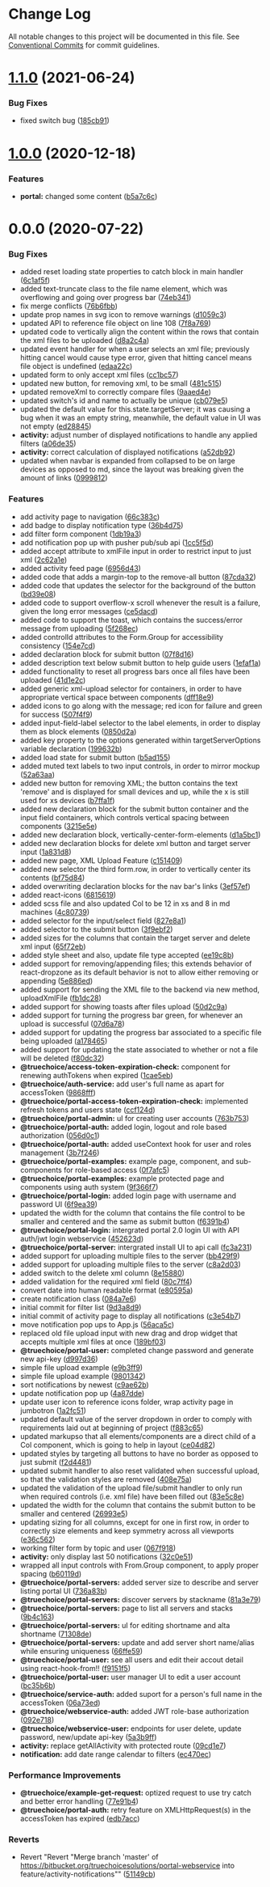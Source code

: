 # Change Log

All notable changes to this project will be documented in this file.
See [Conventional Commits](https://conventionalcommits.org) for commit guidelines.

# [1.1.0](https://bitbucket.org/truechoicesolutions/portal-webservice/compare/@truechoice/portal@1.0.0...@truechoice/portal@1.1.0) (2021-06-24)


### Bug Fixes

* fixed switch bug ([185cb91](https://bitbucket.org/truechoicesolutions/portal-webservice/commits/185cb91d00ca3306e495482d185985dce75aa9ba))





# [1.0.0](https://bitbucket.org/truechoicesolutions/portal-webservice/compare/@truechoice/portal@1.0.0-alpha.0...@truechoice/portal@1.0.0) (2020-12-18)


### Features

* **portal:** changed some content ([b5a7c6c](https://bitbucket.org/truechoicesolutions/portal-webservice/commits/b5a7c6c20de14efac62dff85ac1c9c375130971f))





# 0.0.0 (2020-07-22)


### Bug Fixes

* added reset loading state properties to catch block in main handler ([6c1af5f](https://bitbucket.org/truechoicesolutions/portal-webservice/commits/6c1af5ff8d03f61a78ba5dcbbb8d2e96d3140144))
* added text-truncate class to the file name element, which was overflowing and going over progress bar ([74eb341](https://bitbucket.org/truechoicesolutions/portal-webservice/commits/74eb341adb0d10ae47f02627aba23ef08f6e60a3))
* fix merge conflicts ([76b6fbb](https://bitbucket.org/truechoicesolutions/portal-webservice/commits/76b6fbb12c5deed261e110cf1250d7d75eff201d))
* update prop names in svg icon to remove warnings ([d1059c3](https://bitbucket.org/truechoicesolutions/portal-webservice/commits/d1059c3f55fe98ed68a31eb5a6eb4e6b955b62ed))
* updated API to reference file object on line 108 ([7f8a769](https://bitbucket.org/truechoicesolutions/portal-webservice/commits/7f8a769072cfb8154da7b9bc35867c9da3ef0cc9))
* updated code to vertically align the content within the rows that contain the xml files to be uploaded ([d8a2c4a](https://bitbucket.org/truechoicesolutions/portal-webservice/commits/d8a2c4a7ad0209e0ddaf873a66ed14dfe4705516))
* updated event handler for when a user selects an xml file; previously hitting cancel would cause type error, given that hitting cancel means file object is undefined ([edaa22c](https://bitbucket.org/truechoicesolutions/portal-webservice/commits/edaa22c2c520e6cbd69b00d46d18c3ea04a485e5))
* updated form to only accept xml files ([cc1bc57](https://bitbucket.org/truechoicesolutions/portal-webservice/commits/cc1bc57456fb251e3e7c984207239049af928954))
* updated new button, for removing xml, to be small ([481c515](https://bitbucket.org/truechoicesolutions/portal-webservice/commits/481c515359b6c5695022b83b96f8c32a56a773b4))
* updated removeXml to correctly compare files ([9aaed4e](https://bitbucket.org/truechoicesolutions/portal-webservice/commits/9aaed4eba563488d00626a5370dc0794acdd4d43))
* updated switch's id and name to actually be unique ([cb079e5](https://bitbucket.org/truechoicesolutions/portal-webservice/commits/cb079e5c9c5bab5e84846a7a59495200b0d1c18e))
* updated the default value for this.state.targetServer; it was causing a bug when it was an empty string, meanwhile, the default value in UI was not empty ([ed28845](https://bitbucket.org/truechoicesolutions/portal-webservice/commits/ed2884521b698cb9f78c387e7fbac98616269df1))
* **activity:** adjust number of displayed notifications to handle any applied filters ([a06de35](https://bitbucket.org/truechoicesolutions/portal-webservice/commits/a06de35bd1a9862d8b492daa63a32fa6d5fe1760))
* **activity:** correct calculation of displayed notifications ([a52db92](https://bitbucket.org/truechoicesolutions/portal-webservice/commits/a52db92669db7d0961783a2d1ef8ea60f5a3a652))
* updated when navbar is expanded from collapsed to be on large devices as opposed to md, since the layout was breaking given the amount of links ([0999812](https://bitbucket.org/truechoicesolutions/portal-webservice/commits/0999812fc8c2b4040baa09d5b44e5723a1fc1faa))


### Features

* add activity page to navigation ([66c383c](https://bitbucket.org/truechoicesolutions/portal-webservice/commits/66c383cb6e1e2f3c5925b1e883102978826bc822))
* add badge to display notification type ([36b4d75](https://bitbucket.org/truechoicesolutions/portal-webservice/commits/36b4d7529c19da8312e8463a272f02f8068a4428))
* add filter form component ([1db19a3](https://bitbucket.org/truechoicesolutions/portal-webservice/commits/1db19a38cd51723e2ce499aa620cba96322e44fa))
* add notification pop up with pusher pub/sub api ([1cc5f5d](https://bitbucket.org/truechoicesolutions/portal-webservice/commits/1cc5f5d1a8d399b95ed83fbe68d055642991168b))
* added accept attribute to xmlFile input in order to restrict input to just xml ([2c62a1e](https://bitbucket.org/truechoicesolutions/portal-webservice/commits/2c62a1e59598f75476fedf40c0599631e81e06dd))
* added activity feed page ([6956d43](https://bitbucket.org/truechoicesolutions/portal-webservice/commits/6956d431e93dd6f62af7cbdcf3ae9af0f36ec53d))
* added code that adds a margin-top to the remove-all button ([87cda32](https://bitbucket.org/truechoicesolutions/portal-webservice/commits/87cda3239741d468bbd565f1df044a1af53de23e))
* added code that updates the selector for the background of the button ([bd39e08](https://bitbucket.org/truechoicesolutions/portal-webservice/commits/bd39e08965a20635c05e1748350368a098a85f4a))
* added code to support overflow-x scroll whenever the result is a failure, given the long error messages ([ce5dacd](https://bitbucket.org/truechoicesolutions/portal-webservice/commits/ce5dacd26029ba9b5558d1d9930bb3876e447ec8))
* added code to support the toast, which contains the success/error message from uploading ([5f268ec](https://bitbucket.org/truechoicesolutions/portal-webservice/commits/5f268ec6111cd4bc75df3a563c47a28c21f3d3ba))
* added controlId attributes to the Form.Group for accessibility consistency ([154e7cd](https://bitbucket.org/truechoicesolutions/portal-webservice/commits/154e7cdaa4428f037d341eeafc58663f653121af))
* added declaration block for submit button ([07f8d16](https://bitbucket.org/truechoicesolutions/portal-webservice/commits/07f8d1623c48ae979229fdb8a44fdc8b7c52de30))
* added description text below submit button to help guide users ([1efaf1a](https://bitbucket.org/truechoicesolutions/portal-webservice/commits/1efaf1a959a1c53e475167915dcc74d7e19ca7e4))
* added functionality to reset all progress bars once all files have been uploaded ([41d1e2c](https://bitbucket.org/truechoicesolutions/portal-webservice/commits/41d1e2c1b7e1b5519cdbf8203ed45ff83f8f136b))
* added generic xml-upload selector for containers, in order to have appropriate vertical space between components ([dff18e9](https://bitbucket.org/truechoicesolutions/portal-webservice/commits/dff18e91da3ff8dc1cddb4451b0da90a1c03649c))
* added icons to go along with the message; red icon for failure and green for success ([507f4f9](https://bitbucket.org/truechoicesolutions/portal-webservice/commits/507f4f9215333cafd8c2cb81ec3609942b5de781))
* added input-field-label selector to the label elements, in order to display them as block elements ([0850d2a](https://bitbucket.org/truechoicesolutions/portal-webservice/commits/0850d2ad7fea2a96501de9e001a17e4fa39cdb43))
* added key property to the options generated within targetServerOptions variable declaration ([199632b](https://bitbucket.org/truechoicesolutions/portal-webservice/commits/199632b4f6ec2aeaf979388d037d18592834ee6c))
* added load state for submit button ([b5ad155](https://bitbucket.org/truechoicesolutions/portal-webservice/commits/b5ad155560d6404e3a9ca8681172d1aefc7eacd3))
* added muted text labels to two input controls, in order to mirror mockup ([52a63aa](https://bitbucket.org/truechoicesolutions/portal-webservice/commits/52a63aa045dd7c0f4c7d6214d3c017a85d07fa26))
* added new button for removing XML; the button contains the text 'remove' and is displayed for small devices and up, while the x is still used for xs devices ([b7ffa1f](https://bitbucket.org/truechoicesolutions/portal-webservice/commits/b7ffa1fbca9279bf69f37908a2da87f833a177d1))
* added new declaration block for the submit button container and the input field containers, which controls vertical spacing between components ([3215e5e](https://bitbucket.org/truechoicesolutions/portal-webservice/commits/3215e5eee8d4d78d3a04c18bfa7e890302757406))
* added new declaration block, vertically-center-form-elements ([d1a5bc1](https://bitbucket.org/truechoicesolutions/portal-webservice/commits/d1a5bc1fe896b1a03305e7d7dc61f3496f782df9))
* added new declaration blocks for delete xml button and target server input ([1a831d8](https://bitbucket.org/truechoicesolutions/portal-webservice/commits/1a831d8022a845a991ae68e2d4244e6e20d2a0ef))
* added new page, XML Upload Feature ([c151409](https://bitbucket.org/truechoicesolutions/portal-webservice/commits/c1514090723130a3f027d6a31cd840a82f41e0d7))
* added new selector the third form.row, in order to vertically center its contents ([bf75d84](https://bitbucket.org/truechoicesolutions/portal-webservice/commits/bf75d8452bfd2c5cca71fbc6c9a76e20bf6ecc0c))
* added overwriting declaration blocks for the nav bar's links ([3ef57ef](https://bitbucket.org/truechoicesolutions/portal-webservice/commits/3ef57ef19872c26f20bd7daaedd9d9f94dac4451))
* added react-icons ([6815619](https://bitbucket.org/truechoicesolutions/portal-webservice/commits/681561929115208d1d2e859e378eae6b78d6c8e9))
* added scss file and also updated Col to be 12 in xs and 8 in md machines ([4c80739](https://bitbucket.org/truechoicesolutions/portal-webservice/commits/4c807391475fc7d84939bebfd35af69caf5205d9))
* added selector for the input/select field ([827e8a1](https://bitbucket.org/truechoicesolutions/portal-webservice/commits/827e8a18e7b90673e178e5a5cca4daebe29fafbc))
* added selector to the submit button ([3f9ebf2](https://bitbucket.org/truechoicesolutions/portal-webservice/commits/3f9ebf220285fba3a2bf71b2dabab461350a4120))
* added sizes for the columns that contain the target server and delete xml input ([65f72eb](https://bitbucket.org/truechoicesolutions/portal-webservice/commits/65f72eb13a953198e40a3bbd610a489a2efc12ee))
* added style sheet and also, update file type accepted ([ee19c8b](https://bitbucket.org/truechoicesolutions/portal-webservice/commits/ee19c8bf723dff961ae6bbdb4482b2b4424b8ce3))
* added support for removing/appending files; this extends behavior of react-dropzone as its default behavior is not to allow either removing or appending ([5e886ed](https://bitbucket.org/truechoicesolutions/portal-webservice/commits/5e886edcd9d8150cc9090911f1d317ee5c522368))
* added support for sending the XML file to the backend via new method, uploadXmlFile ([fb1dc28](https://bitbucket.org/truechoicesolutions/portal-webservice/commits/fb1dc28e4fd1dc40fee254e3e722b6ff5cfe7719))
* added support for showing toasts after files upload ([50d2c9a](https://bitbucket.org/truechoicesolutions/portal-webservice/commits/50d2c9a9d6ab185ca286450b121b63ff07b2adf3))
* added support for turning the progress bar green, for whenever an upload is successful ([07d6a78](https://bitbucket.org/truechoicesolutions/portal-webservice/commits/07d6a78d6e16a1da829df6322fd689a31bacb7d2))
* added support for updating the progress bar associated to a specific file being uploaded ([a178465](https://bitbucket.org/truechoicesolutions/portal-webservice/commits/a1784659786a0ee3e2cfac8e879defe704feefc6))
* added support for updating the state associated to whether or not a file will be deleted ([f80dc32](https://bitbucket.org/truechoicesolutions/portal-webservice/commits/f80dc32dadfa412e1f1ddcd53e73ffbca7b59030))
* **@truechoice/access-token-expiration-check:** component for renewing authTokens when expired ([1cae5eb](https://bitbucket.org/truechoicesolutions/portal-webservice/commits/1cae5eba36efa4fe2570d8bab44978f952370343))
* **@truechoice/auth-service:** add user's full name as apart for accessToken ([9868fff](https://bitbucket.org/truechoicesolutions/portal-webservice/commits/9868fffa317bf37980c0fc37d98ce556140e2b5b))
* **@truechoice/portal-access-token-expiration-check:** implemented refresh tokens and users state ([ccf124d](https://bitbucket.org/truechoicesolutions/portal-webservice/commits/ccf124d7ab4734481bb257fad07e392fd7af2aa7))
* **@truechoice/portal-admin:** uI for creating user accounts ([763b753](https://bitbucket.org/truechoicesolutions/portal-webservice/commits/763b753a594d822f01aded76b6a20adf43abe207))
* **@truechoice/portal-auth:** added login, logout and role based authorization ([056d0c1](https://bitbucket.org/truechoicesolutions/portal-webservice/commits/056d0c1647e43e3b246d938aae55c923dfd16c02))
* **@truechoice/portal-auth:** added useContext hook for user and roles management ([3b7f246](https://bitbucket.org/truechoicesolutions/portal-webservice/commits/3b7f246c85e61bdf420508c60841f7d329f9bfc8))
* **@truechoice/portal-examples:** example page, component, and sub-components for role-based access ([0f7afc5](https://bitbucket.org/truechoicesolutions/portal-webservice/commits/0f7afc5f53b4fb5566a0cb0ad9ed1480e36aaea2))
* **@truechoice/portal-examples:** example protected page and components using auth system ([9f366f7](https://bitbucket.org/truechoicesolutions/portal-webservice/commits/9f366f7ae684b9f4b6c686162fe26b0763fc689e))
* **@truechoice/portal-login:** added login page with username and password UI ([6f9ea39](https://bitbucket.org/truechoicesolutions/portal-webservice/commits/6f9ea3933674560fc92d32b913f2bb3e4cdde398))
* updated the width for the column that contains the file control to be smaller and centered and the same as submit button ([f6391b4](https://bitbucket.org/truechoicesolutions/portal-webservice/commits/f6391b42473db052c3ca6dcd33cfcb1664ae01b6))
* **@truechoice/portal-login:** intergrated portal 2.0 login UI with API auth/jwt login webservice ([452623d](https://bitbucket.org/truechoicesolutions/portal-webservice/commits/452623d25efceb64b6d74b0d5705e53a468448f6))
* **@truechoice/portal-server:** intergrated install UI to api call ([fc3a231](https://bitbucket.org/truechoicesolutions/portal-webservice/commits/fc3a231c1b7be5b7a10244757e93dfdec517c481))
* added support for uploading multiple files to the server ([bb429f9](https://bitbucket.org/truechoicesolutions/portal-webservice/commits/bb429f9d5548d881e1fd2dfcad79998cba1244be))
* added support for uploading multiple files to the server ([c8a2d03](https://bitbucket.org/truechoicesolutions/portal-webservice/commits/c8a2d03790b70ef6982924351035de7587166f06))
* added switch to the delete xml column ([8e15880](https://bitbucket.org/truechoicesolutions/portal-webservice/commits/8e15880ca5f25065aca4a9c6e6b5bd32d5abf23e))
* added validation for the required xml field ([80c7ff4](https://bitbucket.org/truechoicesolutions/portal-webservice/commits/80c7ff4115fc6e4bfd64f11b221cf42f7f1fabb7))
* convert date into human readable format ([e80595a](https://bitbucket.org/truechoicesolutions/portal-webservice/commits/e80595aa2783875a27ad7ae76405bb5622d24458))
* create notification class ([084a7e6](https://bitbucket.org/truechoicesolutions/portal-webservice/commits/084a7e68c35f0f0fe21f65d8d4fdd3f6c06611e1))
* initial commit for filter list ([9d3a8d9](https://bitbucket.org/truechoicesolutions/portal-webservice/commits/9d3a8d9a7dab8296ec8329ef06fc3520173558bb))
* initial commit of activity page to display all notifications ([c3e54b7](https://bitbucket.org/truechoicesolutions/portal-webservice/commits/c3e54b75f829291f8fe3f57cde47528e4a100a3e))
* move notification pop ups to App.js ([56aca5c](https://bitbucket.org/truechoicesolutions/portal-webservice/commits/56aca5c7375f7348f77cc49e9a732084f1d0f35f))
* replaced old file upload input with new drag and drop widget that accepts multiple xml files at once ([189bf03](https://bitbucket.org/truechoicesolutions/portal-webservice/commits/189bf03af4547d8598ad3e95d605cdf99efce4d0))
* **@truechoice/portal-user:** completed change password and generate new api-key ([d997d36](https://bitbucket.org/truechoicesolutions/portal-webservice/commits/d997d36e8d2bf0c7b6a692176c9a215ef9dbfa58))
* simple file upload example ([e9b3ff9](https://bitbucket.org/truechoicesolutions/portal-webservice/commits/e9b3ff9c47ec8a4e58dee3ffba8b2c1a7c520d2f))
* simple file upload example ([9801342](https://bitbucket.org/truechoicesolutions/portal-webservice/commits/9801342ebeedca2e0a88149f69709cd9b63de222))
* sort notifications by newest ([c9ae62b](https://bitbucket.org/truechoicesolutions/portal-webservice/commits/c9ae62bb0584301f157c5c6731b06924c8473120))
* update notification pop up ([4a87dde](https://bitbucket.org/truechoicesolutions/portal-webservice/commits/4a87dde4b4cefb4f44396968945a96e077602e71))
* update user icon to reference icons folder, wrap activity page in jumbotron ([1a2fc51](https://bitbucket.org/truechoicesolutions/portal-webservice/commits/1a2fc5103563e68ee873c17528c6985e1818a689))
* updated default value of the server dropdown in order to comply with requirements laid out at beginning of project ([f883c65](https://bitbucket.org/truechoicesolutions/portal-webservice/commits/f883c65d301ef563afceb9e73b3238a7d21d32f4))
* updated markupso that all elements/components are a direct child of a Col component, which is going to help in layout ([ce04d82](https://bitbucket.org/truechoicesolutions/portal-webservice/commits/ce04d82c5e299b716dfd87cf48c22d0870dcdb0e))
* updated styles by targeting all buttons to have no border as opposed to just submit ([f2d4481](https://bitbucket.org/truechoicesolutions/portal-webservice/commits/f2d448113f29f317cb392b5f022e1f772728d3d4))
* updated submit handler to also reset validated when successful upload, so that the validation styles are removed ([408e75a](https://bitbucket.org/truechoicesolutions/portal-webservice/commits/408e75a2f8c1712ca2b230b388e6ef737eab6b77))
* updated the validation of the upload file/submit handler to only run when required controls (i.e. xml file) have been filled out ([83e5c8e](https://bitbucket.org/truechoicesolutions/portal-webservice/commits/83e5c8e2a431669fba493e2b3701f017e471cdac))
* updated the width for the column that contains the submit button to be smaller and centered ([26993e5](https://bitbucket.org/truechoicesolutions/portal-webservice/commits/26993e5ff0381d1d320f71b3e371f98eab552e59))
* updating sizing for all columns, except for one in first row, in order to correctly size elements and keep symmetry across all viewports ([e36c562](https://bitbucket.org/truechoicesolutions/portal-webservice/commits/e36c5629f061b76bf82564b5b6c0f4df304915d9))
* working filter form by topic and user ([067f918](https://bitbucket.org/truechoicesolutions/portal-webservice/commits/067f918501e6dab06b8c8b8eb58826719bd9a7bc))
* **activity:** only display last 50 notifications ([32c0e51](https://bitbucket.org/truechoicesolutions/portal-webservice/commits/32c0e5188a2653668d90bbe20e00844ec42a5c91))
* wrapped all input controls with From.Group component, to apply proper spacing ([b60119d](https://bitbucket.org/truechoicesolutions/portal-webservice/commits/b60119d3afec3768302eda4e59affc7d6c239658))
* **@truechoice/portal-servers:** added server size to describe and server listing portal UI ([736a83b](https://bitbucket.org/truechoicesolutions/portal-webservice/commits/736a83bdf57b93eb5b97d3235ab0cf24fd4ba1ec))
* **@truechoice/portal-servers:** discover servers by stackname ([81a3e79](https://bitbucket.org/truechoicesolutions/portal-webservice/commits/81a3e792f673cb11405fbd2f4fefe4eab2b14cc3))
* **@truechoice/portal-servers:** page to list all servers and stacks ([9b4c163](https://bitbucket.org/truechoicesolutions/portal-webservice/commits/9b4c163f70da40b7597f8afdc9618849c5b67bb2))
* **@truechoice/portal-servers:** uI for editing shortname and alta shortname ([71308de](https://bitbucket.org/truechoicesolutions/portal-webservice/commits/71308dee83e5f6c80ff9b8d624de1cda1befa036))
* **@truechoice/portal-servers:** update and add server short name/alias while ensuring uniqueness ([66ffe59](https://bitbucket.org/truechoicesolutions/portal-webservice/commits/66ffe59ff37f498f35a9a0bbfbb52c5e85ce1c84))
* **@truechoice/portal-user:** see all users and edit their accout detail using react-hook-from!! ([f9151f5](https://bitbucket.org/truechoicesolutions/portal-webservice/commits/f9151f5de6436562a369e0a28bc968a3a7a00bd6))
* **@truechoice/portal-user:** user manager UI to edit a user account ([bc35b6b](https://bitbucket.org/truechoicesolutions/portal-webservice/commits/bc35b6b604c0717366fb4e4cd7845b29d1090d7e))
* **@truechoice/service-auth:** added suport for a person's full name in the accessToken ([06a73ed](https://bitbucket.org/truechoicesolutions/portal-webservice/commits/06a73edbc7a948293e2e5253ad5731ecce64ec2a))
* **@truechoice/webservice-auth:** added JWT role-base authorization ([092e718](https://bitbucket.org/truechoicesolutions/portal-webservice/commits/092e718bd0415fac7cc8b8c98319e29293236e1c))
* **@truechoice/webservice-user:** endpoints for user delete, update password, new/update api-key ([5a3b9ff](https://bitbucket.org/truechoicesolutions/portal-webservice/commits/5a3b9ffac46ace49897629a8141b02f8cad239ff))
* **activity:** replace getAllActivity with protected route ([09cd1e7](https://bitbucket.org/truechoicesolutions/portal-webservice/commits/09cd1e77884b9003ac5c0d2289e4565d8a152f83))
* **notification:** add date range calendar to filters ([ec470ec](https://bitbucket.org/truechoicesolutions/portal-webservice/commits/ec470ec89761bae3ff28f992d3979224d2c76ef5))


### Performance Improvements

* **@truechoice/example-get-request:** optized request to use try catch and better error handling ([77e91b4](https://bitbucket.org/truechoicesolutions/portal-webservice/commits/77e91b4c02db134d0cfb0427115b03f90e44f4d9))
* **@truechoice/portal-auth:** retry feature on XMLHttpRequest(s) in the accessToken has expired ([edb7acc](https://bitbucket.org/truechoicesolutions/portal-webservice/commits/edb7accc3d816f45d2e113beb2aafc9142fa4fb7))


### Reverts

* Revert "Revert "Merge branch 'master' of https://bitbucket.org/truechoicesolutions/portal-webservice into feature/activity-notifications"" ([51149cb](https://bitbucket.org/truechoicesolutions/portal-webservice/commits/51149cb80bbd62af5d981784c841856968da71c4))
